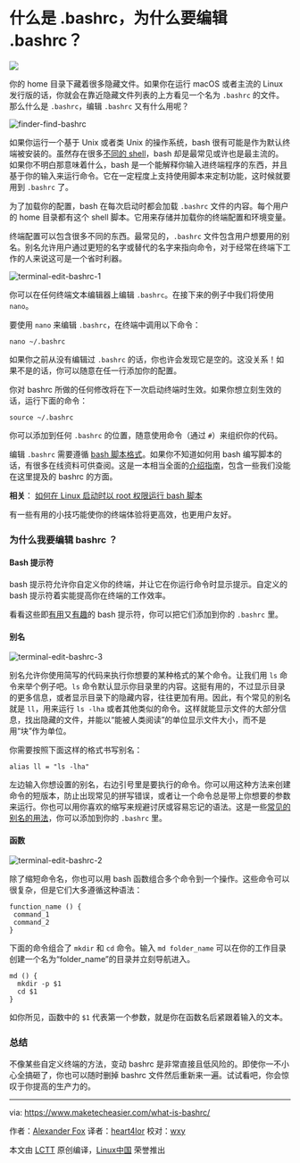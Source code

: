 什么是 .bashrc，为什么要编辑 .bashrc？
======

![](https://www.maketecheasier.com/assets/uploads/2018/01/what-is-bashrc-hero.png)

你的 home 目录下藏着很多隐藏文件。如果你在运行 macOS 或者主流的 Linux 发行版的话，你就会在靠近隐藏文件列表的上方看见一个名为 `.bashrc` 的文件。那么什么是 `.bashrc`，编辑 `.bashrc` 又有什么用呢？

![finder-find-bashrc][1]

如果你运行一个基于 Unix 或者类 Unix 的操作系统，bash 很有可能是作为默认终端被安装的。虽然存在很多[不同的 shell][2]，bash 却是最常见或许也是最主流的。如果你不明白那意味着什么，bash 是一个能解释你输入进终端程序的东西，并且基于你的输入来运行命令。它在一定程度上支持使用脚本来定制功能，这时候就要用到 `.bashrc` 了。

为了加载你的配置，bash 在每次启动时都会加载 `.bashrc` 文件的内容。每个用户的 home 目录都有这个 shell 脚本。它用来存储并加载你的终端配置和环境变量。

终端配置可以包含很多不同的东西。最常见的，`.bashrc` 文件包含用户想要用的别名。别名允许用户通过更短的名字或替代的名字来指向命令，对于经常在终端下工作的人来说这可是一个省时利器。

![terminal-edit-bashrc-1][3]

你可以在任何终端文本编辑器上编辑 `.bashrc`。在接下来的例子中我们将使用 `nano`。

要使用 `nano` 来编辑 `.bashrc`，在终端中调用以下命令：

```
nano ~/.bashrc
```

如果你之前从没有编辑过 `.bashrc` 的话，你也许会发现它是空的。这没关系！如果不是的话，你可以随意在任一行添加你的配置。

你对 bashrc 所做的任何修改将在下一次启动终端时生效。如果你想立刻生效的话，运行下面的命令：

```
source ~/.bashrc
```

你可以添加到任何 `.bashrc` 的位置，随意使用命令（通过 `#`）来组织你的代码。

编辑 `.bashrc` 需要遵循 [bash 脚本格式][4]。如果你不知道如何用 bash 编写脚本的话，有很多在线资料可供查阅。这是一本相当全面的[介绍指南][5]，包含一些我们没能在这里提及的 bashrc 的方面。

**相关**： [如何在 Linux 启动时以 root 权限运行 bash 脚本][6]

有一些有用的小技巧能使你的终端体验将更高效，也更用户友好。

### 为什么我要编辑 bashrc ？

#### Bash 提示符

bash 提示符允许你自定义你的终端，并让它在你运行命令时显示提示。自定义的 bash 提示符着实能提高你在终端的工作效率。

看看这些即[有用][7]又[有趣][8]的 bash 提示符，你可以把它们添加到你的 `.bashrc` 里。

#### 别名

![terminal-edit-bashrc-3][9]

别名允许你使用简写的代码来执行你想要的某种格式的某个命令。让我们用 `ls` 命令来举个例子吧。`ls` 命令默认显示你目录里的内容。这挺有用的，不过显示目录的更多信息，或者显示目录下的隐藏内容，往往更加有用。因此，有个常见的别名就是 `ll`，用来运行 `ls -lha` 或者其他类似的命令。这样就能显示文件的大部分信息，找出隐藏的文件，并能以“能被人类阅读”的单位显示文件大小，而不是用“块”作为单位。

你需要按照下面这样的格式书写别名：

```
alias ll = "ls -lha"
```

左边输入你想设置的别名，右边引号里是要执行的命令。你可以用这种方法来创建命令的短版本，防止出现常见的拼写错误，或者让一个命令总是带上你想要的参数来运行。你也可以用你喜欢的缩写来规避讨厌或容易忘记的语法。这是一些[常见的别名的用法][10]，你可以添加到你的 `.bashrc` 里。

#### 函数

![terminal-edit-bashrc-2][11]

除了缩短命令名，你也可以用 bash 函数组合多个命令到一个操作。这些命令可以很复杂，但是它们大多遵循这种语法：

```
function_name () {
 command_1
 command_2
}
```

下面的命令组合了 `mkdir` 和 `cd` 命令。输入 `md folder_name` 可以在你的工作目录创建一个名为“folder_name”的目录并立刻导航进入。

```
md () {
  mkdir -p $1
  cd $1 
}
```

如你所见，函数中的 `$1` 代表第一个参数，就是你在函数名后紧跟着输入的文本。

### 总结

不像某些自定义终端的方法，变动 bashrc 是非常直接且低风险的。即使你一不小心全搞砸了，你也可以随时删掉 bashrc 文件然后重新来一遍。试试看吧，你会惊叹于你提高的生产力的。

--------------------------------------------------------------------------------

via: https://www.maketecheasier.com/what-is-bashrc/

作者：[Alexander Fox][a]
译者：[heart4lor](https://github.com/heart4lor)
校对：[wxy](https://github.com/wxy)

本文由 [LCTT](https://github.com/LCTT/TranslateProject) 原创编译，[Linux中国](https://linux.cn/) 荣誉推出

[a]:https://www.maketecheasier.com/author/alexfox/
[1]:https://www.maketecheasier.com/assets/uploads/2018/01/finder-find-bashrc.png "finder-find-bashrc"
[2]:https://www.maketecheasier.com/alternative-linux-shells/
[3]:https://www.maketecheasier.com/assets/uploads/2018/01/terminal-edit-bashrc-1.png "terminal-edit-bashrc-1"
[4]:http://tldp.org/HOWTO/Bash-Prog-Intro-HOWTO.html
[5]:https://www.digitalocean.com/community/tutorials/an-introduction-to-useful-bash-aliases-and-functions
[6]:https://www.maketecheasier.com/run-bash-script-as-root-during-startup-linux/ "How to Run Bash Script as Root During Startup on Linux"
[7]:https://www.maketecheasier.com/8-useful-and-interesting-bash-prompts/
[8]:https://www.maketecheasier.com/more-useful-and-interesting-bash-prompts/
[9]:https://www.maketecheasier.com/assets/uploads/2018/01/terminal-edit-bashrc-3.png "terminal-edit-bashrc-3"
[10]:https://www.maketecheasier.com/install-software-in-various-linux-distros/#aliases
[11]:https://www.maketecheasier.com/assets/uploads/2018/01/terminal-edit-bashrc-2.png "terminal-edit-bashrc-2"
